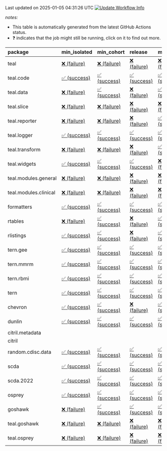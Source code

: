 Last updated on 2025-01-05 04:31:26 UTC [![Update Workflow
Info](https://github.com/averissimo/verdepcheck-status/actions/workflows/update.yaml/badge.svg)](https://github.com/averissimo/verdepcheck-status/actions/workflows/update.yaml)

*notes:*

-   This table is automatically generated from the latest GitHub Actions
    status.
-   ❓ indicates that the job might still be running, click on it to
    find out more.

<table>
<colgroup>
<col style="width: 4%" />
<col style="width: 23%" />
<col style="width: 23%" />
<col style="width: 23%" />
<col style="width: 23%" />
</colgroup>
<thead>
<tr class="header">
<th style="text-align: left;">package</th>
<th style="text-align: left;">min_isolated</th>
<th style="text-align: left;">min_cohort</th>
<th style="text-align: left;">release</th>
<th style="text-align: left;">max</th>
</tr>
</thead>
<tbody>
<tr class="odd">
<td style="text-align: left;">teal</td>
<td
style="text-align: left;"><a href="https://github.com/insightsengineering/teal/actions/runs/12616296242/job/35157371911">❌
(failure)</a></td>
<td
style="text-align: left;"><a href="https://github.com/insightsengineering/teal/actions/runs/12616296242/job/35157372058">❌
(failure)</a></td>
<td
style="text-align: left;"><a href="https://github.com/insightsengineering/teal/actions/runs/12616296242/job/35157372164">❌
(failure)</a></td>
<td
style="text-align: left;"><a href="https://github.com/insightsengineering/teal/actions/runs/12616296242/job/35157371808">❌
(failure)</a></td>
</tr>
<tr class="even">
<td style="text-align: left;">teal.code</td>
<td
style="text-align: left;"><a href="https://github.com/insightsengineering/teal.code/actions/runs/12616310635/job/35157400979">✅
(success)</a></td>
<td
style="text-align: left;"><a href="https://github.com/insightsengineering/teal.code/actions/runs/12616310635/job/35157400748">✅
(success)</a></td>
<td
style="text-align: left;"><a href="https://github.com/insightsengineering/teal.code/actions/runs/12616310635/job/35157401081">✅
(success)</a></td>
<td
style="text-align: left;"><a href="https://github.com/insightsengineering/teal.code/actions/runs/12616310635/job/35157400863">✅
(success)</a></td>
</tr>
<tr class="odd">
<td style="text-align: left;">teal.data</td>
<td
style="text-align: left;"><a href="https://github.com/insightsengineering/teal.data/actions/runs/12616299426/job/35157378139">❌
(failure)</a></td>
<td
style="text-align: left;"><a href="https://github.com/insightsengineering/teal.data/actions/runs/12616299426/job/35157378045">✅
(success)</a></td>
<td
style="text-align: left;"><a href="https://github.com/insightsengineering/teal.data/actions/runs/12616299426/job/35157378200">❌
(failure)</a></td>
<td
style="text-align: left;"><a href="https://github.com/insightsengineering/teal.data/actions/runs/12616299426/job/35157377968">✅
(success)</a></td>
</tr>
<tr class="even">
<td style="text-align: left;">teal.slice</td>
<td
style="text-align: left;"><a href="https://github.com/insightsengineering/teal.slice/actions/runs/12616304382/job/35157388323">❌
(failure)</a></td>
<td
style="text-align: left;"><a href="https://github.com/insightsengineering/teal.slice/actions/runs/12616304382/job/35157388238">❌
(failure)</a></td>
<td
style="text-align: left;"><a href="https://github.com/insightsengineering/teal.slice/actions/runs/12616304382/job/35157388410">❌
(failure)</a></td>
<td
style="text-align: left;"><a href="https://github.com/insightsengineering/teal.slice/actions/runs/12616304382/job/35157388165">❌
(failure)</a></td>
</tr>
<tr class="odd">
<td style="text-align: left;">teal.reporter</td>
<td
style="text-align: left;"><a href="https://github.com/insightsengineering/teal.reporter/actions/runs/12616300703/job/35157381152">❌
(failure)</a></td>
<td
style="text-align: left;"><a href="https://github.com/insightsengineering/teal.reporter/actions/runs/12616300703/job/35157381244">❌
(failure)</a></td>
<td
style="text-align: left;"><a href="https://github.com/insightsengineering/teal.reporter/actions/runs/12616300703/job/35157381009">❌
(failure)</a></td>
<td
style="text-align: left;"><a href="https://github.com/insightsengineering/teal.reporter/actions/runs/12616300703/job/35157381344">✅
(success)</a></td>
</tr>
<tr class="even">
<td style="text-align: left;">teal.logger</td>
<td
style="text-align: left;"><a href="https://github.com/insightsengineering/teal.logger/actions/runs/12616297333/job/35157373941">✅
(success)</a></td>
<td
style="text-align: left;"><a href="https://github.com/insightsengineering/teal.logger/actions/runs/12616297333/job/35157373739">✅
(success)</a></td>
<td
style="text-align: left;"><a href="https://github.com/insightsengineering/teal.logger/actions/runs/12616297333/job/35157374036">✅
(success)</a></td>
<td
style="text-align: left;"><a href="https://github.com/insightsengineering/teal.logger/actions/runs/12616297333/job/35157373851">✅
(success)</a></td>
</tr>
<tr class="odd">
<td style="text-align: left;">teal.transform</td>
<td
style="text-align: left;"><a href="https://github.com/insightsengineering/teal.transform/actions/runs/12616301941/job/35157383187">❌
(failure)</a></td>
<td
style="text-align: left;"><a href="https://github.com/insightsengineering/teal.transform/actions/runs/12616301941/job/35157383270">❌
(failure)</a></td>
<td
style="text-align: left;"><a href="https://github.com/insightsengineering/teal.transform/actions/runs/12616301941/job/35157383365">❌
(failure)</a></td>
<td
style="text-align: left;"><a href="https://github.com/insightsengineering/teal.transform/actions/runs/12616301941/job/35157383092">✅
(success)</a></td>
</tr>
<tr class="even">
<td style="text-align: left;">teal.widgets</td>
<td
style="text-align: left;"><a href="https://github.com/insightsengineering/teal.widgets/actions/runs/12616314820/job/35157408328">✅
(success)</a></td>
<td
style="text-align: left;"><a href="https://github.com/insightsengineering/teal.widgets/actions/runs/12616314820/job/35157408395">✅
(success)</a></td>
<td
style="text-align: left;"><a href="https://github.com/insightsengineering/teal.widgets/actions/runs/12616314820/job/35157408535">✅
(success)</a></td>
<td
style="text-align: left;"><a href="https://github.com/insightsengineering/teal.widgets/actions/runs/12616314820/job/35157408457">❌
(failure)</a></td>
</tr>
<tr class="odd">
<td style="text-align: left;">teal.modules.general</td>
<td
style="text-align: left;"><a href="https://github.com/insightsengineering/teal.modules.general/actions/runs/12616296596/job/35157372295">❌
(failure)</a></td>
<td
style="text-align: left;"><a href="https://github.com/insightsengineering/teal.modules.general/actions/runs/12616296596/job/35157372550">❌
(failure)</a></td>
<td
style="text-align: left;"><a href="https://github.com/insightsengineering/teal.modules.general/actions/runs/12616296596/job/35157372466">❌
(failure)</a></td>
<td
style="text-align: left;"><a href="https://github.com/insightsengineering/teal.modules.general/actions/runs/12616296596/job/35157372377">❌
(failure)</a></td>
</tr>
<tr class="even">
<td style="text-align: left;">teal.modules.clinical</td>
<td
style="text-align: left;"><a href="https://github.com/insightsengineering/teal.modules.clinical/actions/runs/12616309710/job/35157398951">❌
(failure)</a></td>
<td
style="text-align: left;"><a href="https://github.com/insightsengineering/teal.modules.clinical/actions/runs/12616309710/job/35157398878">❌
(failure)</a></td>
<td
style="text-align: left;"><a href="https://github.com/insightsengineering/teal.modules.clinical/actions/runs/12616309710/job/35157399032">❌
(failure)</a></td>
<td
style="text-align: left;"><a href="https://github.com/insightsengineering/teal.modules.clinical/actions/runs/12616309710/job/35157398799">❌
(failure)</a></td>
</tr>
<tr class="odd">
<td style="text-align: left;">formatters</td>
<td
style="text-align: left;"><a href="https://github.com/insightsengineering/formatters/actions/runs/12616305317/job/35157390182">✅
(success)</a></td>
<td
style="text-align: left;"><a href="https://github.com/insightsengineering/formatters/actions/runs/12616305317/job/35157390073">✅
(success)</a></td>
<td
style="text-align: left;"><a href="https://github.com/insightsengineering/formatters/actions/runs/12616305317/job/35157390285">✅
(success)</a></td>
<td
style="text-align: left;"><a href="https://github.com/insightsengineering/formatters/actions/runs/12616305317/job/35157389965">✅
(success)</a></td>
</tr>
<tr class="even">
<td style="text-align: left;">rtables</td>
<td
style="text-align: left;"><a href="https://github.com/insightsengineering/rtables/actions/runs/12616296240/job/35157372214">❌
(failure)</a></td>
<td
style="text-align: left;"><a href="https://github.com/insightsengineering/rtables/actions/runs/12616296240/job/35157371841">✅
(success)</a></td>
<td
style="text-align: left;"><a href="https://github.com/insightsengineering/rtables/actions/runs/12616296240/job/35157372113">❌
(failure)</a></td>
<td
style="text-align: left;"><a href="https://github.com/insightsengineering/rtables/actions/runs/12616296240/job/35157371963">✅
(success)</a></td>
</tr>
<tr class="odd">
<td style="text-align: left;">rlistings</td>
<td
style="text-align: left;"><a href="https://github.com/insightsengineering/rlistings/actions/runs/12616300124/job/35157379902">✅
(success)</a></td>
<td
style="text-align: left;"><a href="https://github.com/insightsengineering/rlistings/actions/runs/12616300124/job/35157379809">✅
(success)</a></td>
<td
style="text-align: left;"><a href="https://github.com/insightsengineering/rlistings/actions/runs/12616300124/job/35157379723">❌
(failure)</a></td>
<td
style="text-align: left;"><a href="https://github.com/insightsengineering/rlistings/actions/runs/12616300124/job/35157379660">✅
(success)</a></td>
</tr>
<tr class="even">
<td style="text-align: left;">tern.gee</td>
<td
style="text-align: left;"><a href="https://github.com/insightsengineering/tern.gee/actions/runs/12616307076/job/35157393312">✅
(success)</a></td>
<td
style="text-align: left;"><a href="https://github.com/insightsengineering/tern.gee/actions/runs/12616307076/job/35157393232">✅
(success)</a></td>
<td
style="text-align: left;"><a href="https://github.com/insightsengineering/tern.gee/actions/runs/12616307076/job/35157393391">✅
(success)</a></td>
<td
style="text-align: left;"><a href="https://github.com/insightsengineering/tern.gee/actions/runs/12616307076/job/35157393123">✅
(success)</a></td>
</tr>
<tr class="odd">
<td style="text-align: left;">tern.mmrm</td>
<td
style="text-align: left;"><a href="https://github.com/insightsengineering/tern.mmrm/actions/runs/12616315187/job/35157409501">✅
(success)</a></td>
<td
style="text-align: left;"><a href="https://github.com/insightsengineering/tern.mmrm/actions/runs/12616315187/job/35157409394">✅
(success)</a></td>
<td
style="text-align: left;"><a href="https://github.com/insightsengineering/tern.mmrm/actions/runs/12616315187/job/35157409601">✅
(success)</a></td>
<td
style="text-align: left;"><a href="https://github.com/insightsengineering/tern.mmrm/actions/runs/12616315187/job/35157409287">✅
(success)</a></td>
</tr>
<tr class="even">
<td style="text-align: left;">tern.rbmi</td>
<td
style="text-align: left;"><a href="https://github.com/insightsengineering/tern.rbmi/actions/runs/12616305209/job/35157389877">✅
(success)</a></td>
<td
style="text-align: left;"><a href="https://github.com/insightsengineering/tern.rbmi/actions/runs/12616305209/job/35157389794">✅
(success)</a></td>
<td
style="text-align: left;"><a href="https://github.com/insightsengineering/tern.rbmi/actions/runs/12616305209/job/35157389978">✅
(success)</a></td>
<td
style="text-align: left;"><a href="https://github.com/insightsengineering/tern.rbmi/actions/runs/12616305209/job/35157389695">✅
(success)</a></td>
</tr>
<tr class="odd">
<td style="text-align: left;">tern</td>
<td
style="text-align: left;"><a href="https://github.com/insightsengineering/tern/actions/runs/12616300615/job/35157381064">✅
(success)</a></td>
<td
style="text-align: left;"><a href="https://github.com/insightsengineering/tern/actions/runs/12616300615/job/35157380949">✅
(success)</a></td>
<td
style="text-align: left;"><a href="https://github.com/insightsengineering/tern/actions/runs/12616300615/job/35157381156">✅
(success)</a></td>
<td
style="text-align: left;"><a href="https://github.com/insightsengineering/tern/actions/runs/12616300615/job/35157380842">✅
(success)</a></td>
</tr>
<tr class="even">
<td style="text-align: left;">chevron</td>
<td
style="text-align: left;"><a href="https://github.com/insightsengineering/chevron/actions/runs/12616307788/job/35157394723">✅
(success)</a></td>
<td
style="text-align: left;"><a href="https://github.com/insightsengineering/chevron/actions/runs/12616307788/job/35157394494">✅
(success)</a></td>
<td
style="text-align: left;"><a href="https://github.com/insightsengineering/chevron/actions/runs/12616307788/job/35157394784">❌
(failure)</a></td>
<td
style="text-align: left;"><a href="https://github.com/insightsengineering/chevron/actions/runs/12616307788/job/35157394616">✅
(success)</a></td>
</tr>
<tr class="odd">
<td style="text-align: left;">dunlin</td>
<td
style="text-align: left;"><a href="https://github.com/insightsengineering/dunlin/actions/runs/12616307113/job/35157393605">✅
(success)</a></td>
<td
style="text-align: left;"><a href="https://github.com/insightsengineering/dunlin/actions/runs/12616307113/job/35157393258">✅
(success)</a></td>
<td
style="text-align: left;"><a href="https://github.com/insightsengineering/dunlin/actions/runs/12616307113/job/35157393356">✅
(success)</a></td>
<td
style="text-align: left;"><a href="https://github.com/insightsengineering/dunlin/actions/runs/12616307113/job/35157393468">✅
(success)</a></td>
</tr>
<tr class="even">
<td style="text-align: left;">citril.metadata</td>
<td style="text-align: left;"></td>
<td style="text-align: left;"></td>
<td style="text-align: left;"></td>
<td style="text-align: left;"></td>
</tr>
<tr class="odd">
<td style="text-align: left;">citril</td>
<td style="text-align: left;"></td>
<td style="text-align: left;"></td>
<td style="text-align: left;"></td>
<td style="text-align: left;"></td>
</tr>
<tr class="even">
<td style="text-align: left;">random.cdisc.data</td>
<td
style="text-align: left;"><a href="https://github.com/insightsengineering/random.cdisc.data/actions/runs/12616304002/job/35157387476">✅
(success)</a></td>
<td
style="text-align: left;"><a href="https://github.com/insightsengineering/random.cdisc.data/actions/runs/12616304002/job/35157387356">✅
(success)</a></td>
<td
style="text-align: left;"><a href="https://github.com/insightsengineering/random.cdisc.data/actions/runs/12616304002/job/35157387542">✅
(success)</a></td>
<td
style="text-align: left;"><a href="https://github.com/insightsengineering/random.cdisc.data/actions/runs/12616304002/job/35157387416">✅
(success)</a></td>
</tr>
<tr class="odd">
<td style="text-align: left;">scda</td>
<td
style="text-align: left;"><a href="https://github.com/insightsengineering/scda/actions/runs/10437595381/job/28903950666">✅
(success)</a></td>
<td
style="text-align: left;"><a href="https://github.com/insightsengineering/scda/actions/runs/10437595381/job/28903950617">✅
(success)</a></td>
<td
style="text-align: left;"><a href="https://github.com/insightsengineering/scda/actions/runs/10437595381/job/28903950725">✅
(success)</a></td>
<td
style="text-align: left;"><a href="https://github.com/insightsengineering/scda/actions/runs/10437595381/job/28903950525">✅
(success)</a></td>
</tr>
<tr class="even">
<td style="text-align: left;">scda.2022</td>
<td
style="text-align: left;"><a href="https://github.com/insightsengineering/scda.2022/actions/runs/10336794308/job/28612920887">✅
(success)</a></td>
<td
style="text-align: left;"><a href="https://github.com/insightsengineering/scda.2022/actions/runs/10336794308/job/28612920603">✅
(success)</a></td>
<td
style="text-align: left;"><a href="https://github.com/insightsengineering/scda.2022/actions/runs/10336794308/job/28612920985">✅
(success)</a></td>
<td
style="text-align: left;"><a href="https://github.com/insightsengineering/scda.2022/actions/runs/10336794308/job/28612920798">✅
(success)</a></td>
</tr>
<tr class="odd">
<td style="text-align: left;">osprey</td>
<td
style="text-align: left;"><a href="https://github.com/insightsengineering/osprey/actions/runs/12616311962/job/35157403376">✅
(success)</a></td>
<td
style="text-align: left;"><a href="https://github.com/insightsengineering/osprey/actions/runs/12616311962/job/35157403188">✅
(success)</a></td>
<td
style="text-align: left;"><a href="https://github.com/insightsengineering/osprey/actions/runs/12616311962/job/35157403281">✅
(success)</a></td>
<td
style="text-align: left;"><a href="https://github.com/insightsengineering/osprey/actions/runs/12616311962/job/35157403114">✅
(success)</a></td>
</tr>
<tr class="even">
<td style="text-align: left;">goshawk</td>
<td
style="text-align: left;"><a href="https://github.com/insightsengineering/goshawk/actions/runs/12616305203/job/35157389921">❌
(failure)</a></td>
<td
style="text-align: left;"><a href="https://github.com/insightsengineering/goshawk/actions/runs/12616305203/job/35157389725">✅
(success)</a></td>
<td
style="text-align: left;"><a href="https://github.com/insightsengineering/goshawk/actions/runs/12616305203/job/35157390026">✅
(success)</a></td>
<td
style="text-align: left;"><a href="https://github.com/insightsengineering/goshawk/actions/runs/12616305203/job/35157389823">✅
(success)</a></td>
</tr>
<tr class="odd">
<td style="text-align: left;">teal.goshawk</td>
<td
style="text-align: left;"><a href="https://github.com/insightsengineering/teal.goshawk/actions/runs/12616304353/job/35157388227">❌
(failure)</a></td>
<td
style="text-align: left;"><a href="https://github.com/insightsengineering/teal.goshawk/actions/runs/12616304353/job/35157388149">❌
(failure)</a></td>
<td
style="text-align: left;"><a href="https://github.com/insightsengineering/teal.goshawk/actions/runs/12616304353/job/35157388394">❌
(failure)</a></td>
<td
style="text-align: left;"><a href="https://github.com/insightsengineering/teal.goshawk/actions/runs/12616304353/job/35157388306">❌
(failure)</a></td>
</tr>
<tr class="even">
<td style="text-align: left;">teal.osprey</td>
<td
style="text-align: left;"><a href="https://github.com/insightsengineering/teal.osprey/actions/runs/12616310060/job/35157399656">❌
(failure)</a></td>
<td
style="text-align: left;"><a href="https://github.com/insightsengineering/teal.osprey/actions/runs/12616310060/job/35157399506">❌
(failure)</a></td>
<td
style="text-align: left;"><a href="https://github.com/insightsengineering/teal.osprey/actions/runs/12616310060/job/35157399727">❌
(failure)</a></td>
<td
style="text-align: left;"><a href="https://github.com/insightsengineering/teal.osprey/actions/runs/12616310060/job/35157399582">❌
(failure)</a></td>
</tr>
</tbody>
</table>
